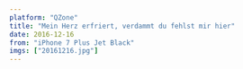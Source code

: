 ```yaml
---
platform: "QZone"
title: "Mein Herz erfriert, verdammt du fehlst mir hier"
date: 2016-12-16
from: "iPhone 7 Plus Jet Black"
imgs: ["20161216.jpg"]
---
```

